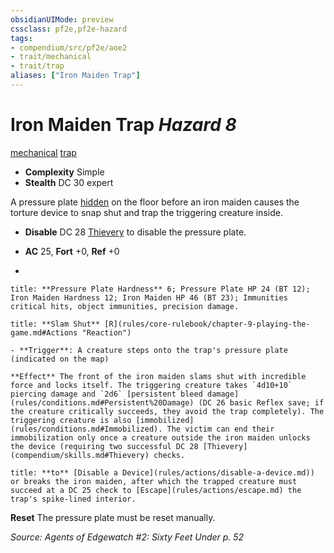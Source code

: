 ```yaml
---
obsidianUIMode: preview
cssclass: pf2e,pf2e-hazard
tags:
- compendium/src/pf2e/aoe2
- trait/mechanical
- trait/trap
aliases: ["Iron Maiden Trap"]
---
```

# Iron Maiden Trap *Hazard 8*  
[mechanical](mechanical.md "Mechanical Hazard Trait")  [trap](trap.md "Trap Hazard Trait")  

- **Complexity** Simple
- **Stealth** DC 30 expert  

A pressure plate [hidden](conditions.md#Hidden) on the floor before an iron maiden causes the torture device to snap shut and trap the triggering creature inside.

- **Disable** DC 28 [Thievery](skills.md#Thievery) to disable the pressure plate.  

- **AC** 25, **Fort** +0, **Ref** +0
- 

```ad-embed-ability
title: **Pressure Plate Hardness** 6; Pressure Plate HP 24 (BT 12); Iron Maiden Hardness 12; Iron Maiden HP 46 (BT 23); Immunities critical hits, object immunities, precision damage.
```
```ad-embed-ability
title: **Slam Shut** [R](rules/core-rulebook/chapter-9-playing-the-game.md#Actions "Reaction")

- **Trigger**: A creature steps onto the trap's pressure plate (indicated on the map)

**Effect** The front of the iron maiden slams shut with incredible force and locks itself. The triggering creature takes `4d10+10` piercing damage and `2d6` [persistent bleed damage](rules/conditions.md#Persistent%20Damage) (DC 26 basic Reflex save; if the creature critically succeeds, they avoid the trap completely). The triggering creature is also [immobilized](rules/conditions.md#Immobilized). The victim can end their immobilization only once a creature outside the iron maiden unlocks the device (requiring two successful DC 28 [Thievery](compendium/skills.md#Thievery) checks.
```
```ad-embed-ability
title: **to** [Disable a Device](rules/actions/disable-a-device.md)) or breaks the iron maiden, after which the trapped creature must succeed at a DC 25 check to [Escape](rules/actions/escape.md) the trap's spike-lined interior.
```

**Reset** The pressure plate must be reset manually.  

*Source: Agents of Edgewatch #2: Sixty Feet Under p. 52*